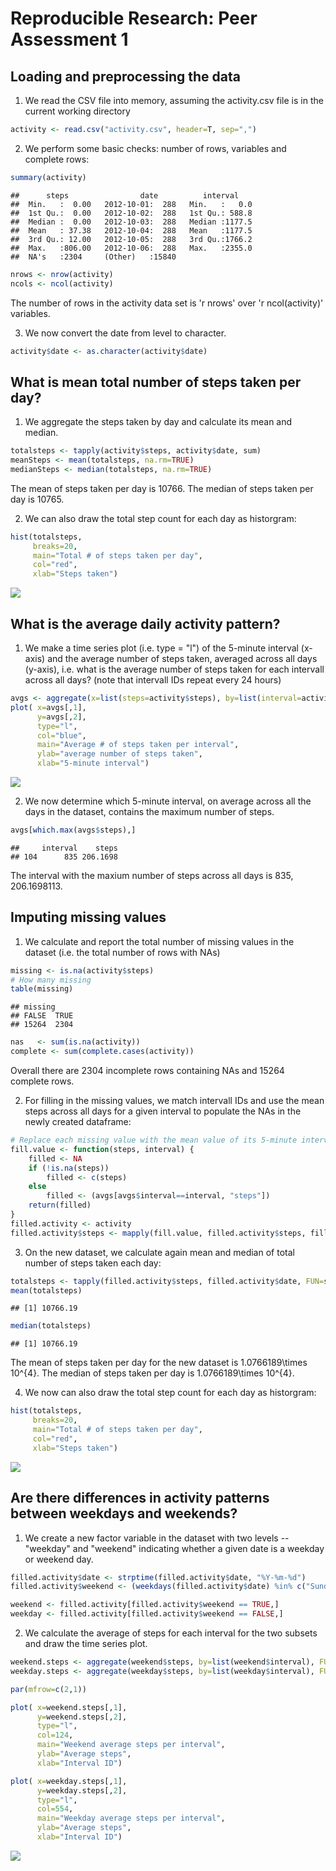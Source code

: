 # Reproducible Research: Peer Assessment 1

## Loading and preprocessing the data

1) We read the CSV file into memory, assuming the activity.csv file is in the current working directory


```r
activity <- read.csv("activity.csv", header=T, sep=",")
```

2) We perform some basic checks: number of rows, variables and complete rows:


```r
summary(activity)
```

```
##      steps                date          interval     
##  Min.   :  0.00   2012-10-01:  288   Min.   :   0.0  
##  1st Qu.:  0.00   2012-10-02:  288   1st Qu.: 588.8  
##  Median :  0.00   2012-10-03:  288   Median :1177.5  
##  Mean   : 37.38   2012-10-04:  288   Mean   :1177.5  
##  3rd Qu.: 12.00   2012-10-05:  288   3rd Qu.:1766.2  
##  Max.   :806.00   2012-10-06:  288   Max.   :2355.0  
##  NA's   :2304     (Other)   :15840
```

```r
nrows <- nrow(activity)
ncols <- ncol(activity)
```
The number of rows in the activity data set is 'r nrows' over 'r ncol(activity)' variables.

3) We now convert the date from level to character.


```r
activity$date <- as.character(activity$date)
```


## What is mean total number of steps taken per day?
1) We aggregate the steps taken by day and calculate its mean and median.


```r
totalsteps <- tapply(activity$steps, activity$date, sum)
meanSteps <- mean(totalsteps, na.rm=TRUE)
medianSteps <- median(totalsteps, na.rm=TRUE)
```

The mean of steps taken per day is 10766. The median of steps taken per day is 10765. 

2) We can also draw the total step count for each day as historgram:


```r
hist(totalsteps, 
     breaks=20,
     main="Total # of steps taken per day", 
     col="red", 
     xlab="Steps taken")
```

![](PA1_template_files/figure-html/unnamed-chunk-5-1.png) 


## What is the average daily activity pattern?

1) We make a time series plot (i.e. type = "l") of the 5-minute interval (x-axis)
and the average number of steps taken, averaged across all days (y-axis), i.e. what is the average number of steps taken for each intervall across all days? (note that intervall IDs repeat every 24 hours)


```r
avgs <- aggregate(x=list(steps=activity$steps), by=list(interval=activity$interval), FUN=mean, na.rm=TRUE)
plot( x=avgs[,1], 
      y=avgs[,2], 
      type="l",
      col="blue",
      main="Average # of steps taken per interval",
      ylab="average number of steps taken", 
      xlab="5-minute interval")
```

![](PA1_template_files/figure-html/unnamed-chunk-6-1.png) 

2) We now determine which 5-minute interval, on average across all the days in the dataset, contains the maximum number of steps.


```r
avgs[which.max(avgs$steps),]
```

```
##     interval    steps
## 104      835 206.1698
```

The interval with the maxium number of steps across all days is 835, 206.1698113.


## Imputing missing values

1) We calculate and report the total number of missing values in the dataset (i.e. the total number of rows with NAs)


```r
missing <- is.na(activity$steps)
# How many missing
table(missing)
```

```
## missing
## FALSE  TRUE 
## 15264  2304
```

```r
nas   <- sum(is.na(activity))
complete <- sum(complete.cases(activity))
```
Overall there are  2304 incomplete rows containing NAs and 15264 complete rows.

2) For filling in the missing values, we match intervall IDs and use the mean steps across all days for a given interval to populate the NAs in the newly created dataframe: 


```r
# Replace each missing value with the mean value of its 5-minute interval
fill.value <- function(steps, interval) {
    filled <- NA
    if (!is.na(steps))
        filled <- c(steps)
    else
        filled <- (avgs[avgs$interval==interval, "steps"])
    return(filled)
}
filled.activity <- activity
filled.activity$steps <- mapply(fill.value, filled.activity$steps, filled.activity$interval)
```

3) On the new dataset, we calculate again mean and median of total number of steps taken each day:


```r
totalsteps <- tapply(filled.activity$steps, filled.activity$date, FUN=sum)
mean(totalsteps)
```

```
## [1] 10766.19
```

```r
median(totalsteps)
```

```
## [1] 10766.19
```
The mean of steps taken per day for the new dataset is 1.0766189\times 10^{4}. The median of steps taken per day is 1.0766189\times 10^{4}.  

4) We now can also draw the total step count for each day as historgram:


```r
hist(totalsteps, 
     breaks=20,
     main="Total # of steps taken per day", 
     col="red", 
     xlab="Steps taken")
```

![](PA1_template_files/figure-html/unnamed-chunk-11-1.png) 


## Are there differences in activity patterns between weekdays and weekends?

1) We create a new factor variable in the dataset with two levels -- "weekday" and "weekend" indicating whether a given date is a weekday or weekend day.


```r
filled.activity$date <- strptime(filled.activity$date, "%Y-%m-%d")
filled.activity$weekend <- (weekdays(filled.activity$date) %in% c("Sunday", "Saturday"))

weekend <- filled.activity[filled.activity$weekend == TRUE,]
weekday <- filled.activity[filled.activity$weekend == FALSE,]
```

2) We calculate the average of steps for each interval for the two subsets and draw the time series plot.


```r
weekend.steps <- aggregate(weekend$steps, by=list(weekend$interval), FUN=mean)
weekday.steps <- aggregate(weekday$steps, by=list(weekday$interval), FUN=mean)

par(mfrow=c(2,1))

plot( x=weekend.steps[,1], 
      y=weekend.steps[,2], 
      type="l",
      col=124,
      main="Weekend average steps per interval",
      ylab="Average steps", 
      xlab="Interval ID")

plot( x=weekday.steps[,1], 
      y=weekday.steps[,2], 
      type="l",
      col=554,
      main="Weekday average steps per interval",
      ylab="Average steps", 
      xlab="Interval ID")
```

![](PA1_template_files/figure-html/unnamed-chunk-13-1.png) 
